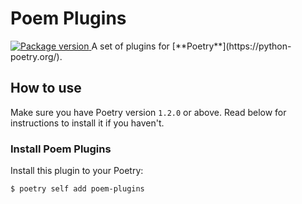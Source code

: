 # Poem Plugins
<a href="https://pypi.org/project/poem-plugins" target="_blank">
    <img src="https://img.shields.io/pypi/v/poem-plugins?color=%2334D058&label=pypi%20package" alt="Package version">
</a>
A set of plugins for [**Poetry**](https://python-poetry.org/).


## How to use
Make sure you have Poetry version `1.2.0` or above. Read below for instructions to install it if you haven't.

### Install Poem Plugins

Install this plugin to your Poetry:

```console
$ poetry self add poem-plugins
```
